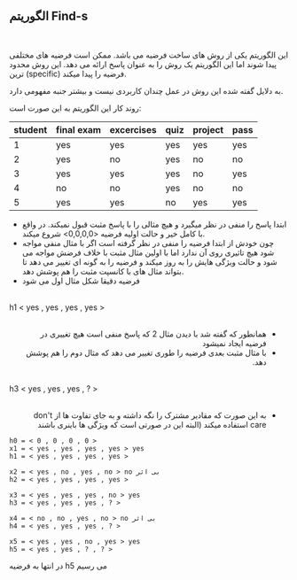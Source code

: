 
## الگوریتم Find-s
<br/>

این الگوریتم یکی از روش های ساخت فرضیه می باشد. ممکن است فرضیه های مختلفی پیدا شوند اما این الگوریتم یک روش را به عنوان پاسخ ارائه می دهد.
این روش محدود ترین (specific) فرضیه را پیدا میکند.

به دلایل گفته شده این روش در عمل چندان کاربردی نیست و بیشتر جنبه مفهومی دارد.

روند کار این الگوریتم به این صورت است:


| student | final exam | excercises | quiz | project | pass |
|---------|------------|------------|------|---------|------|
| 1       | yes        | yes   	    | yes  | yes     | yes  | 
| 2       | yes        | no    	    | yes  | no      | no   |
| 3       | yes        | yes   	    | yes  | no      | yes  |
| 4       | no         | no    	    | yes  | no      | no   |
| 5       | yes        | yes        | no   | yes     | yes  |

- ابتدا پاسخ را منفی در نظر میگیرد و هیچ مثالی را با پاسخ مثبت قبول نمیکند. در واقع با کامل خیر و حالت اولیه فرضیه <0,0,0,0> شروع میکند.
- چون خودش از ابتدا فرضیه را منفی در نظر گرفته است اگر با مثال منفی مواجه شود هیچ تاثیری روی آن ندارد اما با اولین مثال مثبت با خلاف فرضش مواجه می شود و حالت ویژگی هایش را به روز میکند و فرضیه را به گونه ای تغییر می دهد تا بتواند مثال های با کانسپت مثبت را هم پوشش دهد.
- فرضیه دقیقا شکل مثال اول می شود
<br/>
<div dir="lrt"> 
h1 < yes , yes , yes , yes >
  </div>
<br/>
<div dir="rtl">
  
- همانطور که گفته شد با دیدن مثال 2 که پاسخ منفی است هیچ تغییری در فرضیه ایجاد نمیشود
- با مثال مثبت بعدی فرضیه را طوری تغییر می دهد که مثال دوم را هم پوشش دهد.
<br/>
<div dir="ltr"> 
h3 < yes , yes , yes , ? >
  </div>
<br/>
  
- به این صورت که مقادیر مشترک را نگه داشته و به جای تفاوت ها از don't care استفاده میکند (البته این در صورتی است که ویژگی ها باینری باشند

</div>
      
    h0 = < 0 , 0 , 0 , 0 >
    x1 = < yes , yes , yes , yes > yes
    h1 = < yes , yes , yes , yes >
    
    x2 = < yes , no , yes , no > no بی اثر
    h2 = < yes , yes , yes , yes >
    
    x3 = < yes , yes , yes , no > yes
    h3 = < yes , yes , yes , ? >
    
    x4 = < no , no , yes , no > no بی اثر
    h4 = < yes , yes , yes , ? >
    
    x5 = < yes , yes , no , yes > yes
    h5 = < yes , yes , ? , ? >
    
 در انتها به فرضیه h5 می رسیم
